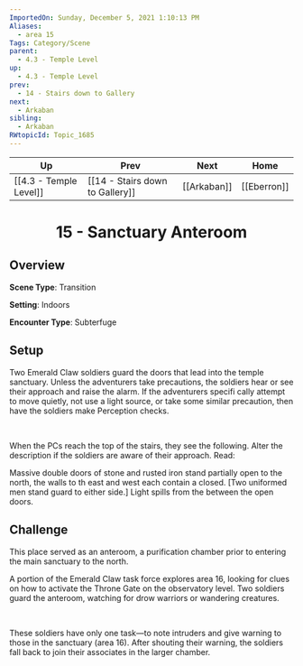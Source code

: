 ```yaml
---
ImportedOn: Sunday, December 5, 2021 1:10:13 PM
Aliases:
  - area 15
Tags: Category/Scene
parent:
  - 4.3 - Temple Level
up:
  - 4.3 - Temple Level
prev:
  - 14 - Stairs down to Gallery
next:
  - Arkaban
sibling:
  - Arkaban
RWtopicId: Topic_1685
---
```


| Up | Prev | Next | Home |
|----|------|------|------|
| [[4.3 - Temple Level]] | [[14 - Stairs down to Gallery]] | [[Arkaban]] | [[Eberron]] |

# <center>15 - Sanctuary Anteroom</center>

## Overview

**Scene Type**: Transition

**Setting**: Indoors

**Encounter Type**: Subterfuge

## Setup

Two Emerald Claw soldiers guard the doors that lead into the temple sanctuary. Unless the adventurers take precautions, the soldiers hear or see their approach and raise the alarm. If the adventurers specifi cally attempt to move quietly, not use a light source, or take some similar precaution, then have the soldiers make Perception checks.

 

When the PCs reach the top of the stairs, they see the following. Alter the description if the soldiers are aware of their approach. Read:

Massive double doors of stone and rusted iron stand partially open to the north, the walls to th east and west each contain a closed. [Two uniformed men stand guard to either side.] Light spills from the between the open doors.

## Challenge

This place served as an anteroom, a purification chamber prior to entering the main sanctuary to the north.

A portion of the Emerald Claw task force explores area 16, looking for clues on how to activate the Throne Gate on the observatory level. Two soldiers guard the anteroom, watching for drow warriors or wandering creatures.

 

These soldiers have only one task—to note intruders and give warning to those in the sanctuary (area 16). After shouting their warning, the soldiers fall back to join their associates in the larger chamber.
